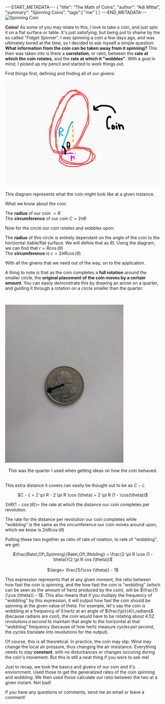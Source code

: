 ---START_METADATA---
{
  "title": "The Math of Coins",
  "author": "Adi Mittal",
  "summary": "Spinning Coins",
  "tags":[
    "me"
  ]
}
---END_METADATA---
![Spinning Coin](https://media.giphy.com/media/11QVoapNuz4T8A/giphy.gif)

__Coins!__ As some of you may relate to this, I love to take a coin, and just spin it on a flat surface or table. It's just satisfying, but being put to shame by the so called "Fidget Spinner". I was spinning a coin a few days ago, and was ultimately bored at the time, so I decided to ask myself a simple question: __What  information from the coin can be taken away from it spinning?__ This then was taken into is there a __correlation__, or ratio, between the __rate at which the coin rotates__, and the __rate at which it "wobbles"__. With a goal in mind, I picked up my pencil and started to work things out.


First things first, defining and finding all of our givens:

![](/img/coinRep2.png)

This diagram represents what the coin might look like at a given instance.

What we know about the coin:

The __radius__ of our coin $= R$<br>
The __circumference__ of our coin $C = 2 \pi R$<br>

Now for the circle our coin rotates and wobbles upon:

The __radius__ of this circle is entirely dependant on the angle of the coin to the horizontal (table/flat surface. We will define that as $\theta$). Using the diagram, we can find that $r = R \cos (\theta)$ <br>
The __circumference__ is $c = 2 \pi R \cos (\theta)$

With all the givens that we need out of the way, on to the application.

A thing to note is that as the coin completes a __full rotation__ around the smaller circle, the __original placement of the coin moves by a certain amount__. You can easily demonstrate this by drawing an arrow on a quarter, and guiding it through a rotation on a circle smaller than the quarter.

<br>

![](/img/quarter2.jpg)
<center>This was the quarter I used when getting ideas on how the coin behaved.</center>

<br>

This extra distance it covers can easily be thought out to be as $C - c$.

<center>$C - c = 2 \pi R - 2 \pi R \cos (\theta) = 2 \pi R (1 - \cos(\theta))$</center>

$2 \pi R (1 - \cos(\theta)) =$ the rate at which the distance our coin completes per revolution.


The rate for the distance per revolution our coin completes while "wobbling" is the same as the circumference our coin moves around upon, which we know is $2 \pi R \cos(\theta)$

Putting these two together as ratio of rate of rotation, to rate of "wobbling", we get:


<center> $\frac{Rate\,Of\,Spinning}{Rate\,Of\,Wobling} = \frac{2 \pi R \cos (1 - \theta)}{2 \pi R cos (\theta)}$<br><br> $\large= \frac{1}{\cos (\theta)} - 1$ </center>


This expression represents that at any given moment, the ratio between how fast the coin is spinning, and the how fast the coin is "wobbling" (which can be seen as the amount of hertz produced by the coin), will be $\frac{1}{\cos (\theta)} - 1$. This also means that if you multiply the frequency of "wobbling" by this expression, it will output how fast the coin should be spinning at the given value of theta. For example, let's say the coin is wobbling at a frequency of $5\,hertz$ at an angle of $\frac{\pi}{4}\,radians$ (because radians are cool), the coin would have to be rotating about $4.52\,revolutions\,a\,second$ to maintain that angle to the horizontal at that "wobbling" frequency (because of how hertz measure $cycles\,per\,second$, the cycles translate into revolutions for the output). 

Of course, this is all theoretical. In practice, the coin may slip. Wind may change the local air pressure, thus changing the air resistance. Everything needs to stay __constant__, with no disturbances or changes occuring during the coin's movement. But this is still a neat thing if you were to ask me!

Just to recap, we took the basics and givens of our coin and it's enviornment. Used those to get the generalized rates of the coin spinning and wobbling. We then used those calculate our ratio between the two at a given instant. Not bad!


If you have any questions or comments, send me an email or leave a comment!